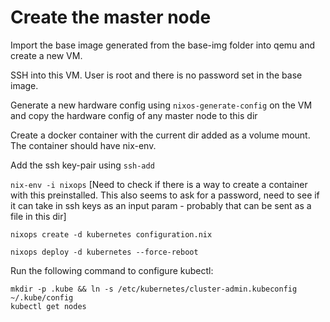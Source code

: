 # Create the master node

Import the base image generated from the base-img folder into qemu and create a new VM.

SSH into this VM. User is root and there is no password set in the base image.

Generate a new hardware config using `nixos-generate-config` on the VM and copy the hardware config of any master node to this dir

Create a docker container with the current dir added as a volume mount. The container should have nix-env.

Add the ssh key-pair using `ssh-add`

`nix-env -i nixops` [Need to check if there is a way to create a container with this preinstalled. This also seems to ask for a password, need to see if it can take in ssh keys as an input param - probably that can be sent as a file in this dir]

`nixops create -d kubernetes configuration.nix`

`nixops deploy -d kubernetes --force-reboot`

Run the following command to configure kubectl:

```
mkdir -p .kube && ln -s /etc/kubernetes/cluster-admin.kubeconfig ~/.kube/config
kubectl get nodes
```
